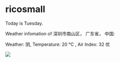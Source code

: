# ricosmall

Today is Tuesday.

Weather infomation of 深圳市南山区， 广东省， 中国: 

Weather: 阴, Temperature: 20 ℃ , Air Index: 32 优

<img src="https://github-readme-stats.vercel.app/api?username=ricosmall&show_icons=true" />
